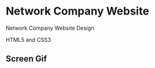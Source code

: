 <h1> Network Company Website </h1>

</h2> Network Company Website  Design </h2>

HTML5 and CSS3

<h2> Screen Gif </h2>




